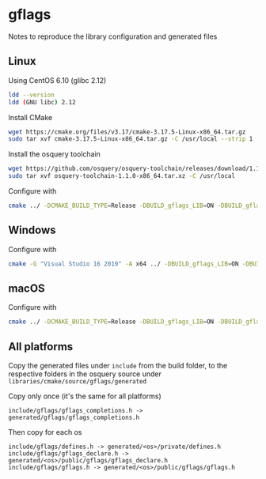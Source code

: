 # gflags

Notes to reproduce the library configuration and generated files

## Linux

Using CentOS 6.10 (glibc 2.12)

```sh
ldd --version
ldd (GNU libc) 2.12
```

Install CMake

```sh
wget https://cmake.org/files/v3.17/cmake-3.17.5-Linux-x86_64.tar.gz
sudo tar xvf cmake-3.17.5-Linux-x86_64.tar.gz -C /usr/local --strip 1
```

Install the osquery toolchain

```sh
wget https://github.com/osquery/osquery-toolchain/releases/download/1.1.0/osquery-toolchain-1.1.0-x86_64.tar.xz
sudo tar xvf osquery-toolchain-1.1.0-x86_64.tar.xz -C /usr/local
```

Configure with
```sh
cmake ../ -DCMAKE_BUILD_TYPE=Release -DBUILD_gflags_LIB=ON -DBUILD_gflags_nothreads_LIB=OFF -DGFLAGS_NAMESPACE=gflags -DCMAKE_SYSROOT=/usr/local/osquery-toolchain -DCMAKE_CXX_COMPILER=/usr/local/osquery-toolchain/usr/bin/clang++
```


## Windows

Configure with

```sh
cmake -G "Visual Studio 16 2019" -A x64 ../ -DBUILD_gflags_LIB=ON -DBUILD_gflags_nothreads_LIB=OFF -DGFLAGS_NAMESPACE=gflags
```


## macOS

Configure with

```sh
cmake ../ -DCMAKE_BUILD_TYPE=Release -DBUILD_gflags_LIB=ON -DBUILD_gflags_nothreads_LIB=OFF -DGFLAGS_NAMESPACE=gflags
```


## All platforms

Copy the generated files under `include` from the build folder, to the respective folders in the osquery source under `libraries/cmake/source/gflags/generated`

Copy only once (it's the same for all platforms)

```
include/gflags/gflags_completions.h -> generated/gflags/gflags_completions.h
```

Then copy for each os

```
include/gflags/defines.h -> generated/<os>/private/defines.h
include/gflags/gflags_declare.h -> generated/<os>/public/gflags/gflags_declare.h
include/gflags/gflags.h -> generated/<os>/public/gflags/gflags.h
```
